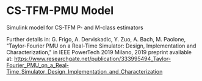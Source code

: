 # CS-TFM-PMU Model
Simulink model for CS-TFM P- and M-class estimators

Further details in:
G. Frigo, A. Derviskadic, Y. Zuo, A. Bach, M. Paolone, "Taylor-Fourier PMU on a Real-Time Simulator: Design, Implementation and Characterization," in IEEE PowerTech 2019 Milano, 2019
preprint available at: https://www.researchgate.net/publication/333995494_Taylor-Fourier_PMU_on_a_Real-Time_Simulator_Design_Implementation_and_Characterization
